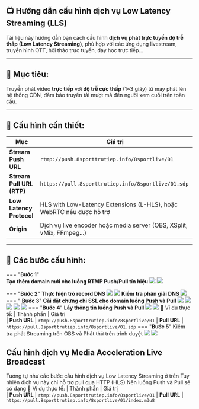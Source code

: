 ## 📺 Hướng dẫn cấu hình dịch vụ Low Latency Streaming (LLS) 

Tài liệu này hướng dẫn bạn cách cấu hình **dịch vụ phát trực tuyến độ trễ thấp (Low Latency Streaming)**, phù hợp với các ứng dụng livestream, truyền hình OTT, hội thảo trực tuyến, dạy học trực tiếp…

---

## 🎯 Mục tiêu:

Truyền phát video **trực tiếp** với **độ trễ cực thấp** (1~3 giây) từ máy phát lên hệ thống CDN, đảm bảo truyền tải mượt mà đến người xem cuối trên toàn cầu.

---

## 🔧 Cấu hình cần thiết:

| Mục                       | Giá trị                                                               |
| ------------------------- | --------------------------------------------------------------------- |
| **Stream Push URL**       | `rtmp://push.8sporttrutiep.info/8sportlive/01`                        |
| **Stream Pull URL (RTP)** | `https://pull.8sporttrutiep.info/8sportlive/01.sdp`                   |
| **Low Latency Protocol**  | HLS with Low-Latency Extensions (L-HLS), hoặc WebRTC nếu được hỗ trợ  |
| **Origin**                | Dịch vụ live encoder hoặc media server (OBS, XSplit, vMix, FFmpeg...) |

---

## 📌 Các bước cấu hình:

=== "**Bước 1**"  
	**Tạo thêm domain mới cho luồng RTMP Push/Pull tín hiệu**
	![](assets/images/cau-hinh-dich-vu-low-latency-streaming/1.jpg)
	![](assets/images/cau-hinh-dich-vu-low-latency-streaming/2.jpg)
	
=== "**Bước 2**"
	**Thực hiện trỏ record DNS**
	![](assets/images/cau-hinh-dich-vu-low-latency-streaming/5.jpg)
	![](assets/images/cau-hinh-dich-vu-low-latency-streaming/6.jpg)
	**Kiểm tra phân giải DNS**
	![](assets/images/cau-hinh-dich-vu-low-latency-streaming/7.jpg)
=== " **Bước 3**"
	**Cài đặt chứng chỉ SSL cho domain luồng Push và Pull**
	![](assets/images/cau-hinh-dich-vu-low-latency-streaming/9.jpg)
	![](assets/images/cau-hinh-dich-vu-low-latency-streaming/10.jpg)
	![](assets/images/cau-hinh-dich-vu-low-latency-streaming/11.jpg)
	![](assets/images/cau-hinh-dich-vu-low-latency-streaming/12.jpg)
	![](assets/images/cau-hinh-dich-vu-low-latency-streaming/13.jpg)
=== "**Bước 4**"
	**Lấy thông tin luồng Push và Pull**
	![](assets/images/cau-hinh-dich-vu-low-latency-streaming/14.jpg)
	![](assets/images/cau-hinh-dich-vu-low-latency-streaming/15.jpg)
	🧪 Ví dụ thực tế:
	| Thành phần   | Giá trị                                             
	| **Push URL** | `rtmp://push.8sporttrutiep.info/8sportlive/01`
	| **Pull URL** | `https://pull.8sporttrutiep.info/8sportlive/01.sdp`
=== "**Bước 5**"
	Kiểm tra phát Streaming trên OBS và Phát thử trên trình duyệt
	![](assets/images/cau-hinh-dich-vu-low-latency-streaming/16.jpg)
	![](assets/images/cau-hinh-dich-vu-low-latency-streaming/17.jpg)

	
## Cấu hình dịch vụ Media Acceleration Live Broadcast
Tương tự như các bước cầu hình dịch vụ Low Latency Streaming ở trên
Tuy nhiên dịch vụ này chỉ hỗ trợ pull qua HTTP (HLS)
Nên luồng Push và Pull sẽ có dạng
🧪 Ví dụ thực tế:
| Thành phần   | Giá trị                                             
| **Push URL** | `rtmp://push.8sporttrutiep.info/8sportlive/01`
| **Pull URL** | `https://pull.8sporttrutiep.info/8sportlive/01/index.m3u8`